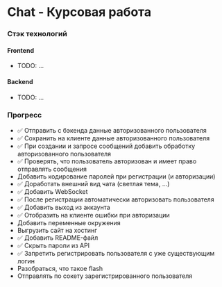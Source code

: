# Chat - Курсовая работа

### Стэк технологий

#### Frontend

* TODO: ...

#### Backend

* TODO: ...

### Прогресс

* ✅ Отправить с бэкенда данные авторизованного пользователя
* ✅ Сохранить на клиенте данные авторизованного пользователя
* ✅ При создании и запросе сообщений добавить обработку авторизованного пользователя
* ✅ Проверять, что пользователь авторизован и имеет право отправлять сообщения
* Добавить кодирование паролей при регистрации (и авторизации)
* ✅ Доработать внешний вид чата (светлая тема, …)
* ✅ Добавить WebSocket
* ✅ После регистрации автоматически авторизовать пользователя
* ✅ Добавить выход из аккаунта
* ✅ Отобразить на клиенте ошибки при авторизации
* Добавить переменные окружения
* Выгрузить сайт на хостинг 
* ✅ Добавить README-файл
* ✅ Скрыть пароли из API
* ✅ Запретить регистрировать пользователя с уже существующим логин
* Разобраться, что такое flash
* Отправлять по сокету зарегистрированного пользователя